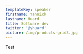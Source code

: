 ```yaml
---
templateKey: speaker
firstname: Yannick
lastname: Huard
title: Software dev
twitter: '@yhuard'
picture: /img/products-grid3.jpg
---
```

Test
